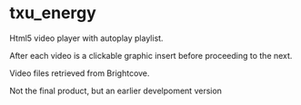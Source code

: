 # txu_energy
<p>Html5 video player with autoplay playlist. </p>
<p>After each video is a clickable graphic insert before proceeding to the next.</p>
<p>Video files retrieved from Brightcove.</p>
<p></p>
<p>Not the final product, but an earlier develpoment version</p>
